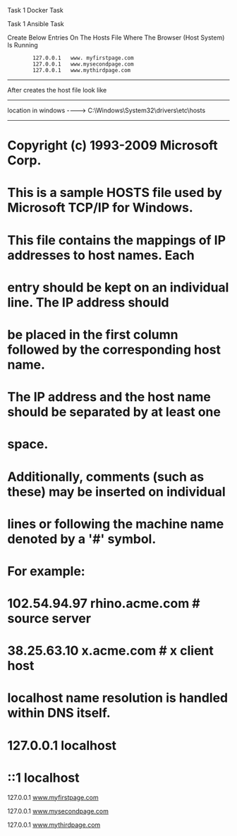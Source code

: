 

Task 1                                       Docker Task

Task 1                                       Ansible Task

Create Below Entries On The Hosts File Where The Browser (Host System) Is Running

			127.0.0.1	www. myfirstpage.com
			127.0.0.1	www.mysecondpage.com 
			127.0.0.1	www.mythirdpage.com
			
*******************************************************************************************************************************************
After creates the host file look like 
******************************************************************************************************************************************
location in windows ---->   C:\Windows\System32\drivers\etc\hosts
*****************************************************************
# Copyright (c) 1993-2009 Microsoft Corp.
#
# This is a sample HOSTS file used by Microsoft TCP/IP for Windows.
#
# This file contains the mappings of IP addresses to host names. Each
# entry should be kept on an individual line. The IP address should
# be placed in the first column followed by the corresponding host name.
# The IP address and the host name should be separated by at least one
# space.
#
# Additionally, comments (such as these) may be inserted on individual
# lines or following the machine name denoted by a '#' symbol.
#
# For example:
#
#      102.54.94.97     rhino.acme.com          # source server
#       38.25.63.10     x.acme.com              # x client host

# localhost name resolution is handled within DNS itself.
#	127.0.0.1       localhost
#	::1             localhost

127.0.0.1 www.myfirstpage.com

127.0.0.1 www.mysecondpage.com

127.0.0.1 www.mythirdpage.com
